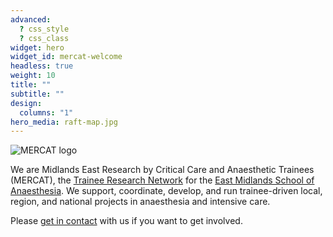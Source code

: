 ```yaml
---
advanced:
  ? css_style
  ? css_class
widget: hero
widget_id: mercat-welcome
headless: true
weight: 10
title: ""
subtitle: ""
design:
  columns: "1"
hero_media: raft-map.jpg
---
```


![MERCAT logo](/home/mercat-logo.jpeg)

We are Midlands East Research by Critical Care and Anaesthetic Trainees (MERCAT), the [Trainee Research Network](https://www.raftrainees.org/) for the [East Midlands School of Anaesthesia](https://emanaesthesia.org.uk/). We support, coordinate, develop, and run trainee-driven local, region, and national projects in anaesthesia and intensive care.

Please [get in contact](/contact) with us if you want to get involved.
